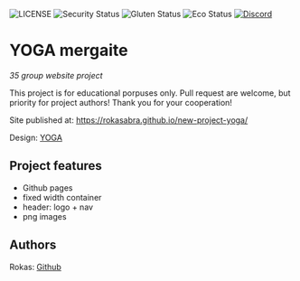 ![LICENSE](https://img.shields.io/badge/license-MIT-blue.svg?style=flat-square)
![Security Status](https://img.shields.io/security-headers?label=Security&url=https%3A%2F%2Fgithub.com&style=flat-square)
![Gluten Status](https://img.shields.io/badge/Gluten-Free-green.svg)
![Eco Status](https://img.shields.io/badge/ECO-Friendly-green.svg)
[![Discord](https://discord.com/api/guilds/571393319201144843/widget.png)](https://discord.gg/dRwW4rw)

# YOGA mergaite

_35 group website project_

This project is for educational porpuses only. Pull request are welcome, but priority for project authors! Thank you for your cooperation!

Site published at: https://rokasabra.github.io/new-project-yoga/

Design: [YOGA](https://cdn.discordapp.com/attachments/850245533838868480/916019208788258886/yoga-lifestyle.png)

## Project features

- Github pages
- fixed width container
- header: logo + nav
- png images

## Authors

Rokas: [Github](https://github.com/RokasAbra)
